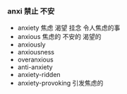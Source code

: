 ### anxi  禁止 不安

- anxiety 焦虑 渴望 挂念 令人焦虑的事
- anxious 焦虑的 不安的 渴望的
- anxiously
- anxiousness
- overanxious
- anti-anxiety
- anxiety-ridden
- anxiety-provoking 引发焦虑的